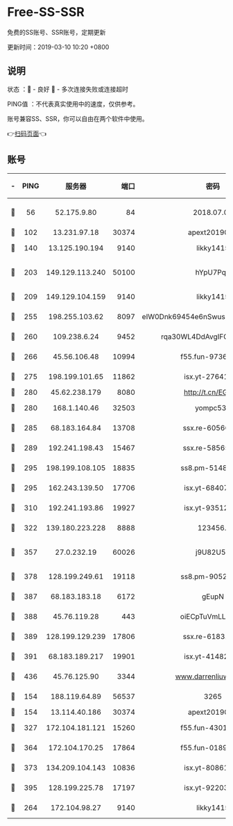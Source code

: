 # Free-SS-SSR

免费的SS账号、SSR账号，定期更新

更新时间：2019-03-10 10:20 +0800

## 说明

状态     ：🙂 - 良好 🙁 - 多次连接失败或连接超时

PING值   ：不代表真实使用中的速度，仅供参考。

账号兼容SS、SSR，你可以自由在两个软件中使用。

👉[扫码页面](https://liesauer.github.io/Free-SS-SSR/)👈

## 账号

|-|PING|服务器|端口|密码|加密方式|区域|
|:----:|:----:|:-----:|-----:|:----:|:----:|:----:|
|🙂|56|52.175.9.80|84|2018.07.07|chacha20-ietf-poly1305|HK|
|🙂|102|13.231.97.18|30374|apext2019006|chacha20|JP|
|🙂|140|13.125.190.194|9140|likky1415|aes-256-cfb|KR|
|🙂|203|149.129.113.240|50100|hYpU7PqP|chacha20-ietf-poly1305|CN|
|🙂|209|149.129.104.159|9140|likky1415|aes-256-cfb|HK|
|🙂|255|198.255.103.62|8097|eIW0Dnk69454e6nSwuspv9DmS201tQ0D|aes-256-cfb|US|
|🙂|260|109.238.6.24|9452|rqa30WL4DdAvgIFG6Fs3znzTa|aes-256-cfb|FR|
|🙂|266|45.56.106.48|10994|f55.fun-97361996|aes-256-cfb|US|
|🙂|275|198.199.101.65|11862|isx.yt-27641018|aes-256-cfb|US|
|🙂|280|45.62.238.179|8080|http://t.cn/EGJIyrl|rc4-md5|CA|
|🙂|280|168.1.140.46|32503|yompc535|aes-256-cfb|AU|
|🙂|285|68.183.164.84|13708|ssx.re-60566170|aes-256-cfb|US|
|🙂|289|192.241.198.43|15467|ssx.re-58565948|aes-256-cfb|US|
|🙂|295|198.199.108.105|18835|ss8.pm-51487912|aes-256-cfb|US|
|🙂|295|162.243.139.50|17706|isx.yt-68407894|aes-256-cfb|US|
|🙂|310|192.241.193.86|19927|isx.yt-93512964|aes-256-cfb|US|
|🙂|322|139.180.223.228|8888|123456..|aes-256-cfb|JP|
|🙂|357|27.0.232.19|60026|j9U82U53|xchacha20-ietf-poly1305|HK|
|🙂|378|128.199.249.61|19118|ss8.pm-90526305|aes-256-cfb|SG|
|🙂|387|68.183.183.18|6172|gEupN|aes-256-cfb|SG|
|🙂|388|45.76.119.28|443|oiECpTuVmLLxk4Ts|aes-256-cfb|AU|
|🙂|389|128.199.129.239|17806|ssx.re-61831672|aes-256-cfb|SG|
|🙂|391|68.183.189.217|19901|isx.yt-41482967|aes-256-cfb|SG|
|🙂|436|45.76.125.90|3344|www.darrenliuwei.com|aes-256-cfb|AU|
|🙂|154|188.119.64.89|56537|3265|aes-256-cfb|RU|
|🙂|154|13.114.40.186|30374|apext2019006|chacha20|JP|
|🙂|327|172.104.181.121|15260|f55.fun-43019575|aes-256-cfb|SG|
|🙂|364|172.104.170.25|17864|f55.fun-01896161|aes-256-cfb|SG|
|🙂|373|134.209.104.143|10836|isx.yt-80861794|aes-256-cfb|SG|
|🙂|395|128.199.225.78|17197|isx.yt-92203287|aes-256-cfb|SG|
|🙁|264|172.104.98.27|9140|likky1415|aes-256-cfb|JP|
